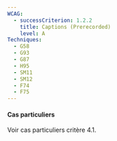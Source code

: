 ```yaml
---
WCAG:
  - successCriterion: 1.2.2
    title: Captions (Prerecorded)
    level: A
Techniques:
  - G58
  - G93
  - G87
  - H95
  - SM11
  - SM12
  - F74
  - F75
---
```


#### Cas particuliers

Voir cas particuliers critère 4.1.
